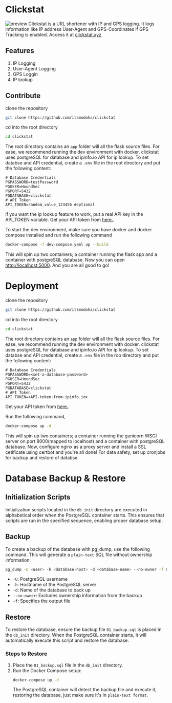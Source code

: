 # Clickstat
![preview](https://github.com/Itsmmdoha/clickstat/assets/70005698/c25de049-b2bc-48f5-9a3f-20b1c6b99f8a)
Clickstat is 
a URL shortener with IP and GPS logging. It logs information like IP address User-Agent and GPS-Coordinates if GPS Tracking is enabled.
Access it at [clickstat.xyz](https://clickstat.xyz)

## Features

1. IP Logging
2. User-Agent Logging
3. GPS Loggin
4. IP lookup

## Contribute

clone the repository

```bash
git clone https://github.com/itsmmdoha/clickstat
```

cd into the root directory

```bash
cd clickstat
```
The root directory contains an `app` folder will all the flask source files. 
For ease, we recommend running the dev environment with docker. 
clickstat uses postgreSQL for database and ipinfo.io API for ip lookup. 
To set databse and API credential, create a `.env` file in the root directory and put the following content:

```env
# Database Credentials
PGPASSWORD=testPassword
PGUSER=HoundSec
PGPORT=5432
PGDATABASE=clickstat
# API Token
API_TOKEN=random_value_123456 #optional
```

if you want the ip lookup feature to work, put a real API key in the API_TOKEN variable.
Get your API token from [here.](https://ipinfo.io/).

To start the dev environment, make sure you have docker and docker compose installed and run the following command

```bash
docker-compose -f dev-compose.yaml up --build
```
This will spin up two containers; a container running the flask app and a container with postgreSQL database.
Now you can open [http://localhost:5000](http://localhost:5000). And you are all good to go!

# Deployment

clone the repository

```bash
git clone https://github.com/itsmmdoha/clickstat
```

cd into the root directory

```bash
cd clickstat
```
The root directory contains an `app` folder will all the flask source files. 
For ease, we recommend running the dev environment with docker. 
clickstat uses postgreSQL for database and ipinfo.io API for ip lookup. 
To set databse and API credential, create a `.env` file in the roo directory and put the following content:

```env
# Database Credentials
PGPASSWORD=<set-a-database-password>
PGUSER=HoundSec 
PGPORT=5432
PGDATABASE=clickstat
# API Token
API_TOKEN=<API-token-from-ipinfo.io>
```

Get your API token from [here.](https://ipinfo.io/).

Run the following command,

```bash
docker-compose up -d
```
This will spin up two containers; a container running the gunicorn WSGI server on port 8000(mapped to localhost) and a container with postgreSQL database.
Now, configure nginx as a proxy server and install a SSL cetificate using certbot and you're all done!
For data safety, set up cronjobs for backup and restore of databse.


# Database Backup & Restore

## Initialization Scripts
Initialization scripts located in the `db_init` directory are executed in alphabetical order when the PostgreSQL container starts. This ensures that scripts are run in the specified sequence, enabling proper database setup.

## Backup
To create a backup of the database with pg_dump, use the following command. This will generate a `plain-text` SQL file without ownership information:

```sh
pg_dump -U <user> -h <database-host> -d <database-name> --no-owner -f 01_backup.sql
```

- `-U`: PostgreSQL username
- `-h`: Hostname of the PostgreSQL server
- `-d`: Name of the database to back up
- `--no-owner`: Excludes ownership information from the backup
- `-f`: Specifies the output file

## Restore
To restore the database, ensure the backup file `01_backup.sql` is placed in the `db_init` directory. When the PostgreSQL container starts, it will automatically execute this script and restore the database.

### Steps to Restore
1. Place the `01_backup.sql` file in the `db_init` directory.
2. Run the Docker Compose setup:
    ```sh
    docker-compose up -d
    ```
   The PostgreSQL container will detect the backup file and execute it, restoring the database, just make sure it's in `plain-text format`.

